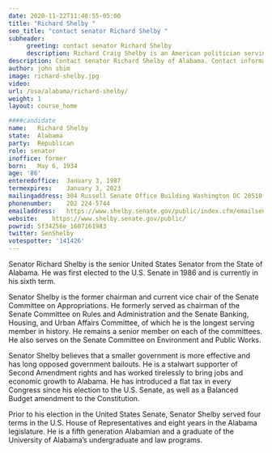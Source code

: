 ```yaml
---
date: 2020-11-22T11:48:55-05:00
title: "Richard Shelby "
seo_title: "contact senator Richard Shelby "
subheader:
     greeting: contact senator Richard Shelby 
     description: Richard Craig Shelby is an American politician serving as the senior United States Senator from Alabama. First elected to the U.S. Senate in 1986, he is the Chairman of the Senate Appropriations Committee, succeeding Thad Cochran.
description: Contact senator Richard Shelby of Alabama. Contact information for Richard Shelby includes email address, phone number, and mailing address.
author: john shim
image: richard-shelby.jpg
video:
url: /usa/alabama/richard-shelby/
weight: 1
layout: course_home

####candidate
name:	Richard Shelby
state:	Alabama
party:	Republican
role: senator
inoffice: former
born:	May 6, 1934
age: '86'
enteredoffice:	January 3, 1987
termexpires:	January 3, 2023
mailingaddress:	304 Russell Senate Office Building Washington DC 20510
phonenumber:	202 224-5744
emailaddress:	https://www.shelby.senate.gov/public/index.cfm/emailsenatorshelby
website:	https://www.shelby.senate.gov/public/
powrid: 5f34256e_1607161983
twitter: SenShelby
votespotter: '141426'
---
```


Senator Richard Shelby is the senior United States Senator from the State of Alabama.  He was first elected to the U.S. Senate in 1986 and is currently in his sixth term.

Senator Shelby is the former chairman and current vice chair of the Senate Committee on Appropriations.  He formerly served as chairman of the Senate Committee on Rules and Administration and the Senate Banking, Housing, and Urban Affairs Committee, of which he is the longest serving member in history.  He remains a senior member on each of the committees.  He also serves on the Senate Committee on Environment and Public Works.

Senator Shelby believes that a smaller government is more effective and has long opposed government bailouts.  He is a stalwart supporter of Second Amendment rights and has worked tirelessly to bring jobs and economic growth to Alabama.  He has introduced a flat tax in every Congress since his election to the U.S. Senate, as well as a Balanced Budget amendment to the Constitution.

Prior to his election in the United States Senate, Senator Shelby served four terms in the U.S. House of Representatives and eight years in the Alabama legislature.  He is a fifth generation Alabamian and a graduate of the University of Alabama’s undergraduate and law programs.


